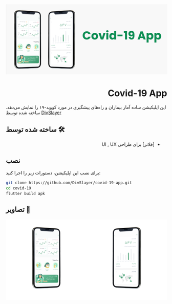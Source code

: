 
![alt-text](banner.png "Header Card")

<div style="text-align: right;">
<h1>Covid-19 App</h1>
</div>

این اپلیکیشن ساده آمار بیماران و راه‌های پیشگیری در مورد کووید-۱۹ را نمایش می‌دهد. ساخته شده توسط [DivSlayer](https://DivSlayer.github.io)


## ساخته شده توسط 🛠
<div style="text-align: right;direction:rtl">
    <ul>
        <li>[فلاتر] برای طراحی UI , UX</li>
    </ul>
</div>

## نصب
برای نصب این اپلیکیشن، دستورات زیر را اجرا کنید:

```bash
git clone https://github.com/DivSlayer/covid-19-app.git
cd covid-19
flutter build apk
```

## تصاویر 📸
<div style="display:flex;align-items:center">
    <span style="width:100%">
       <img src="mockup-1.png" style="width:100%">
    </span>
    <span style="width:100%">
       <img src="mockup-2.png" style="width:100%">
    </span>
</div>

